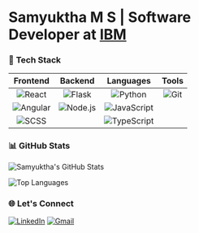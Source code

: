 # **Samyuktha M S** | Software Developer at [IBM](https://www.ibm.com) 

### 🔧 **Tech Stack**

| **Frontend** | **Backend** | **Languages** | **Tools** |
|:------------:|:-----------:|:-------------:|:---------:|
| ![React](https://img.shields.io/badge/-React-61DAFB?style=flat-square&logo=react&logoColor=white) | ![Flask](https://img.shields.io/badge/-Flask-000000?style=flat-square&logo=flask&logoColor=white) | ![Python](https://img.shields.io/badge/-Python-3776AB?style=flat-square&logo=python&logoColor=white) | ![Git](https://img.shields.io/badge/-Git-F05032?style=flat-square&logo=git&logoColor=white) |
| ![Angular](https://img.shields.io/badge/-Angular-DD0031?style=flat-square&logo=angular&logoColor=white) | ![Node.js](https://img.shields.io/badge/-Node.js-339933?style=flat-square&logo=node.js&logoColor=white) | ![JavaScript](https://img.shields.io/badge/-JavaScript-F7DF1E?style=flat-square&logo=javascript&logoColor=white) |  |
| ![SCSS](https://img.shields.io/badge/-SCSS-CC6699?style=flat-square&logo=sass&logoColor=white) |  | ![TypeScript](https://img.shields.io/badge/-TypeScript-007ACC?style=flat-square&logo=typescript&logoColor=white) |  |


### 📊 **GitHub Stats**

![Samyuktha's GitHub Stats](https://github-readme-stats.vercel.app/api?username=samyuktha-12&show_icons=true&bg_color=30,000000,4B0082&title_color=ffffff&text_color=ffffff&icon_color=8A2BE2)

![Top Languages](https://github-readme-stats.vercel.app/api/top-langs/?username=samyuktha-12&layout=compact&bg_color=30,000000,4B0082&title_color=ffffff&text_color=ffffff)

### 🌐 Let's Connect
[![LinkedIn](https://img.shields.io/badge/LinkedIn-blue?style=for-the-badge&logo=linkedin)](https://linkedin.com/in/samyuktha-m-s)
[![Gmail](https://img.shields.io/badge/Gmail-red?style=for-the-badge&logo=gmail&logoColor=white)](mailto:samyuktha1262@gmail.com)


